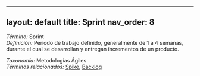 
---
layout: default
title: Sprint
nav_order: 8
---

*Término:* Sprint  
*Definición:* Periodo de trabajo definido, generalmente de 1 a 4 semanas, durante el cual se desarrollan y entregan incrementos de un producto.

*Taxonomía:* Metodologías Ágiles  
*Términos relacionados:* [Spike](https://maleniski.github.io/diccionario-angl-tec-mx/docs/alfabeticamente/S/spike/), [Backlog](https://maleniski.github.io/diccionario-angl-tec-mx/docs/alfabeticamente/B/backlog/)
